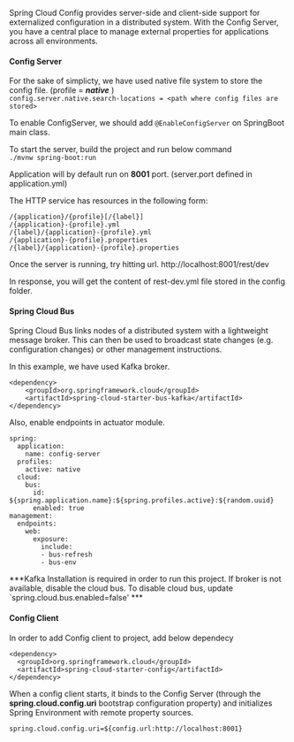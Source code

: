 Spring Cloud Config provides server-side and client-side support for externalized configuration in a distributed system. With the Config Server, you have a central place to manage external properties for applications across all environments.

#### Config Server 

For the sake of simplicty, we have used native file system to store the config file.  (profile = ***native*** )  
`config.server.native.search-locations = <path where config files are stored>`

To enable ConfigServer, we should add  `@EnableConfigServer` on SpringBoot main class.

To start the server, build the project and run below command  
`./mvnw spring-boot:run`

Application will by default run on **8001** port. (server.port defined in application.yml)

The HTTP service has resources in the following form:

    /{application}/{profile}[/{label}]
    /{application}-{profile}.yml
    /{label}/{application}-{profile}.yml
    /{application}-{profile}.properties
    /{label}/{application}-{profile}.properties

Once the server is running, try hitting url.
http://localhost:8001/rest/dev

In response, you will get the content of rest-dev.yml file stored in the config folder.

#### Spring Cloud Bus

Spring Cloud Bus links nodes of a distributed system with a lightweight message broker. This can then be used to broadcast state changes (e.g. configuration changes) or other management instructions.

In this example, we have used Kafka broker. 

```
<dependency>
    <groupId>org.springframework.cloud</groupId>
    <artifactId>spring-cloud-starter-bus-kafka</artifactId>
</dependency>
```        

Also, enable endpoints in actuator module.

```
spring:
  application:
    name: config-server
  profiles:
    active: native
  cloud:
    bus:
      id: ${spring.application.name}:${spring.profiles.active}:${random.uuid}
      enabled: true
management:
  endpoints:
    web:
      exposure:
        include:
        - bus-refresh 
        - bus-env
```        

***Kafka Installation is required in order to run this project. If broker is not available, disable the cloud bus. To disable cloud bus, update `spring.cloud.bus.enabled=false' ***


#### Config Client

In order to add Config client to project, add below dependecy

    <dependency>
      <groupId>org.springframework.cloud</groupId>
      <artifactId>spring-cloud-starter-config</artifactId>
    </dependency>

When a config client starts, it binds to the Config Server (through the **spring.cloud.config.uri** bootstrap configuration property) and initializes Spring Environment with remote property sources.

    spring.cloud.config.uri=${config.url:http://localhost:8001}

